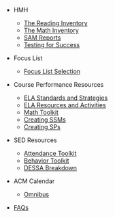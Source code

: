 <!-- _sidebar.md -->
- HMH
	- [The Reading Inventory](ri.md)
	- [The Math Inventory](mi.md)
	- [SAM Reports](sam.md)
	- [Testing for Success](success.md)

- Focus List
    - [Focus List Selection](flselection.md)

- Course Performance Resources
	- [ELA Standards and Strategies](ela.1.md)
	- [ELA Resources and Activities](graphorg.md)
	- [Math Toolkit](math.md)
	- [Creating SSMs](supportmap.md)
	- [Creating SPs](spfile.md)

- SED Resources
	- [Attendance Toolkit](attendance.md)
	- [Behavior Toolkit](behavior.md)
	- [DESSA Breakdown](dessa.md)


- ACM Calendar
	- [Omnibus](calendar.md)

- [FAQs](faq.md)

